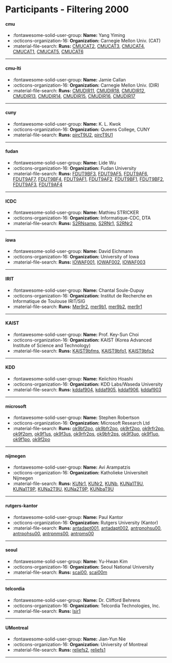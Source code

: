 # Participants - Filtering 2000 

#### cmu 
 - :fontawesome-solid-user-group: **Name:** Yang Yiming 
 - :octicons-organization-16: **Organization:** Carnegie Mellon Univ. (CAT) 
 - :material-file-search: **Runs:** [CMUCAT2](./runs.md#cmucat2), [CMUCAT3](./runs.md#cmucat3), [CMUCAT4](./runs.md#cmucat4), [CMUCAT1](./runs.md#cmucat1), [CMUCAT5](./runs.md#cmucat5), [CMUCAT6](./runs.md#cmucat6) 

---
#### cmu-lti 
 - :fontawesome-solid-user-group: **Name:** Jamie Callan 
 - :octicons-organization-16: **Organization:** Carnegie Mellon Univ. (DIR) 
 - :material-file-search: **Runs:** [CMUDIR11](./runs.md#cmudir11), [CMUDIR18](./runs.md#cmudir18), [CMUDIR12](./runs.md#cmudir12), [CMUDIR13](./runs.md#cmudir13), [CMUDIR14](./runs.md#cmudir14), [CMUDIR15](./runs.md#cmudir15), [CMUDIR16](./runs.md#cmudir16), [CMUDIR17](./runs.md#cmudir17) 

---
#### cuny 
 - :fontawesome-solid-user-group: **Name:** K. L. Kwok 
 - :octicons-organization-16: **Organization:** Queens College, CUNY 
 - :material-file-search: **Runs:** [pircT9U2](./runs.md#pirct9u2), [pircT9U1](./runs.md#pirct9u1) 

---
#### fudan 
 - :fontawesome-solid-user-group: **Name:** Lide Wu 
 - :octicons-organization-16: **Organization:** Fudan University 
 - :material-file-search: **Runs:** [FDUT9BF3](./runs.md#fdut9bf3), [FDUT9AF5](./runs.md#fdut9af5), [FDUT9AF6](./runs.md#fdut9af6), [FDUT9AF7](./runs.md#fdut9af7), [FDUT9BF4](./runs.md#fdut9bf4), [FDUT9AF1](./runs.md#fdut9af1), [FDUT9AF2](./runs.md#fdut9af2), [FDUT9BF1](./runs.md#fdut9bf1), [FDUT9BF2](./runs.md#fdut9bf2), [FDUT9AF3](./runs.md#fdut9af3), [FDUT9AF4](./runs.md#fdut9af4) 

---
#### ICDC 
 - :fontawesome-solid-user-group: **Name:** Mathieu STRICKER 
 - :octicons-organization-16: **Organization:** Informatique-CDC, DTA 
 - :material-file-search: **Runs:** [S2RNsamp](./runs.md#s2rnsamp), [S2RNr1](./runs.md#s2rnr1), [S2RNr2](./runs.md#s2rnr2) 

---
#### iowa 
 - :fontawesome-solid-user-group: **Name:** David Eichmann 
 - :octicons-organization-16: **Organization:** University of Iowa 
 - :material-file-search: **Runs:** [IOWAF001](./runs.md#iowaf001), [IOWAF002](./runs.md#iowaf002), [IOWAF003](./runs.md#iowaf003) 

---
#### IRIT 
 - :fontawesome-solid-user-group: **Name:** Chantal Soule-Dupuy 
 - :octicons-organization-16: **Organization:** Institut de Recherche en Informatique de Toulouse IRIT/SIG 
 - :material-file-search: **Runs:** [Mer9r2](./runs.md#mer9r2), [mer9b1](./runs.md#mer9b1), [mer9b2](./runs.md#mer9b2), [mer9r1](./runs.md#mer9r1) 

---
#### KAIST 
 - :fontawesome-solid-user-group: **Name:** Prof. Key-Sun Choi 
 - :octicons-organization-16: **Organization:** KAIST (Korea Advanced Institute of Science and Technology) 
 - :material-file-search: **Runs:** [KAIST9bfms](./runs.md#kaist9bfms), [KAIST9bfo1](./runs.md#kaist9bfo1), [KAIST9bfo2](./runs.md#kaist9bfo2) 

---
#### KDD 
 - :fontawesome-solid-user-group: **Name:** Keiichiro Hoashi 
 - :octicons-organization-16: **Organization:** KDD Labs/Waseda University  
 - :material-file-search: **Runs:** [kddaf904](./runs.md#kddaf904), [kddaf905](./runs.md#kddaf905), [kddaf906](./runs.md#kddaf906), [kddaf903](./runs.md#kddaf903) 

---
#### microsoft 
 - :fontawesome-solid-user-group: **Name:** Stephen Robertson 
 - :octicons-organization-16: **Organization:** Microsoft Research Ltd 
 - :material-file-search: **Runs:** [ok9bf2po](./runs.md#ok9bf2po), [ok9bfr2po](./runs.md#ok9bfr2po), [ok9rf2po](./runs.md#ok9rf2po), [ok9rfr2po](./runs.md#ok9rfr2po), [ok9f2pm](./runs.md#ok9f2pm), [ok9f1us](./runs.md#ok9f1us), [ok9f3us](./runs.md#ok9f3us), [ok9rfr2ps](./runs.md#ok9rfr2ps), [ok9bfr2ps](./runs.md#ok9bfr2ps), [ok9f3uo](./runs.md#ok9f3uo), [ok9f1uo](./runs.md#ok9f1uo), [ok9f1po](./runs.md#ok9f1po), [ok9f2po](./runs.md#ok9f2po) 

---
#### nijmegen 
 - :fontawesome-solid-user-group: **Name:** Avi Arampatzis 
 - :octicons-organization-16: **Organization:** Katholieke Universiteit Nijmegen 
 - :material-file-search: **Runs:** [KUNr1](./runs.md#kunr1), [KUNr2](./runs.md#kunr2), [KUNb](./runs.md#kunb), [KUNa1T9U](./runs.md#kuna1t9u), [KUNa1T9P](./runs.md#kuna1t9p), [KUNa2T9U](./runs.md#kuna2t9u), [KUNa2T9P](./runs.md#kuna2t9p), [KUNbaT9U](./runs.md#kunbat9u) 

---
#### rutgers-kantor 
 - :fontawesome-solid-user-group: **Name:** Paul Kantor 
 - :octicons-organization-16: **Organization:** Rutgers University (Kantor) 
 - :material-file-search: **Runs:** [antadapt001](./runs.md#antadapt001), [antadapt002](./runs.md#antadapt002), [antrpnohsu00](./runs.md#antrpnohsu00), [antrpohsu00](./runs.md#antrpohsu00), [antrpnms00](./runs.md#antrpnms00), [antrpms00](./runs.md#antrpms00) 

---
#### seoul 
 - :fontawesome-solid-user-group: **Name:** Yu-Hwan Kim 
 - :octicons-organization-16: **Organization:** Seoul National University 
 - :material-file-search: **Runs:** [scai00](./runs.md#scai00), [scai00m](./runs.md#scai00m) 

---
#### telcordia 
 - :fontawesome-solid-user-group: **Name:** Dr. Clifford Behrens 
 - :octicons-organization-16: **Organization:** Telcordia Technologies, Inc. 
 - :material-file-search: **Runs:** [lsir1](./runs.md#lsir1) 

---
#### UMontreal 
 - :fontawesome-solid-user-group: **Name:** Jian-Yun Nie 
 - :octicons-organization-16: **Organization:** University of Montreal 
 - :material-file-search: **Runs:** [reliefs2](./runs.md#reliefs2), [reliefs1](./runs.md#reliefs1) 

---
